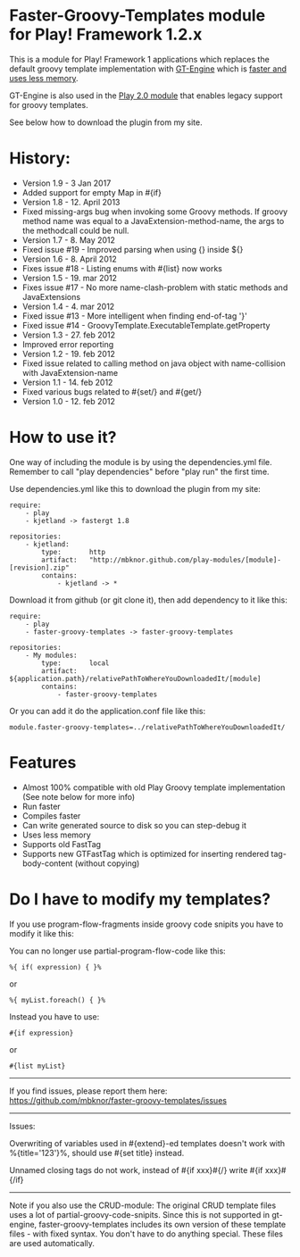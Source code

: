 Faster-Groovy-Templates module for Play! Framework 1.2.x
=====================

This is a module for Play! Framework 1 applications which replaces the default groovy template implementation with [GT-Engine](https://github.com/mbknor/gt-engine) which is [faster and uses less memory](http://kjetland.com/blog/2011/11/playframework-new-faster-groovy-template-engine/).

GT-Engine is also used in the [Play 2.0 module](https://github.com/mbknor/gt-engine-play2) that enables legacy support for groovy templates.

See below how to download the plugin from my site.

History:
=============

 * Version 1.9 - 3 Jan 2017
  * Added support for empty Map in #{if}
 * Version 1.8 - 12. April 2013
  * Fixed missing-args bug when invoking some Groovy methods. If groovy method name was equal to a JavaExtension-method-name, the args to the methodcall could be null.
 * Version 1.7 - 8. May 2012
  * Fixed issue #19 - Improved parsing when using {} inside ${}
 * Version 1.6 - 8. April 2012
  * Fixes issue #18 - Listing enums with #{list} now works
 * Version 1.5 - 19. mar 2012
  * Fixes issue #17 - No more name-clash-problem with static methods and JavaExtensions
 * Version 1.4 - 4. mar 2012
  * Fixed issue #13 - More intelligent when finding end-of-tag '}'
  * Fixed issue #14 - GroovyTemplate.ExecutableTemplate.getProperty
 * Version 1.3 - 27. feb 2012
  * Improved error reporting 
 * Version 1.2 - 19. feb 2012
  * Fixed issue related to calling method on java object with name-collision with JavaExtension-name
 * Version 1.1 - 14. feb 2012
  * Fixed various bugs related to #{set/} and #{get/}
 * Version 1.0 - 12. feb 2012

How to use it?
============

One way of including the module is by using the dependencies.yml file. Remember to call "play dependencies" before "play run" the first time.


Use dependencies.yml like this to download the plugin from my site:

    require:
        - play
        - kjetland -> fastergt 1.8
    
    repositories:
        - kjetland:
            type:       http
            artifact:   "http://mbknor.github.com/play-modules/[module]-[revision].zip"
            contains:
                - kjetland -> *



Download it from github (or git clone it), then add dependency to it like this:

	require:
    	- play
    	- faster-groovy-templates -> faster-groovy-templates
	
	repositories:
    	- My modules:
        	type:       local
        	artifact:   ${application.path}/relativePathToWhereYouDownloadedIt/[module]
        	contains:
            	- faster-groovy-templates

Or you can add it do the application.conf file like this:

	module.faster-groovy-templates=../relativePathToWhereYouDownloadedIt/


Features
==========
 * Almost 100% compatible with old Play Groovy template implementation (See note below for more info)
 * Run faster
 * Compiles faster
 * Can write generated source to disk so you can step-debug it
 * Uses less memory
 * Supports old FastTag
 * Supports new GTFastTag which is optimized for inserting rendered tag-body-content (without copying)

Do I have to modify my templates?
==========

If you use program-flow-fragments inside groovy code snipits you have to modify it like this:

You can no longer use partial-program-flow-code like this:

	%{ if( expression) { }%
or

	%{ myList.foreach() { }%

Instead you have to use:
	
	#{if expression}
	
or

	#{list myList}

----------------

If you find issues, please report them here: https://github.com/mbknor/faster-groovy-templates/issues

---------------

Issues:

Overwriting of variables used in #{extend}-ed templates doesn't work with %{title='123'}%, should use #{set title} instead.

Unnamed closing tags do not work, instead of #{if xxx}#{/} write #{if xxx}#{/if}

---------------

Note if you also use the CRUD-module: The original CRUD template files uses a lot of partial-groovy-code-snipits. Since this is not supported in gt-engine, faster-groovy-templates includes its own version of these template files - with fixed syntax. You don't have to do anything special. These files are used automatically.

